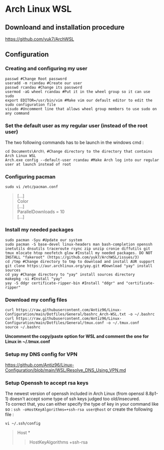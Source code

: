 # Arch Linux WSL

## Downloand and installation procedure

https://github.com/yuk7/ArchWSL

## Configuration

### Creating and configuring my user

```
passwd #Change Root password
useradd -m rcandau #Create our user
passwd rcandau #Change its password
usermod -aG wheel rcandau #Put it in the wheel group so it can use sudo
export EDITOR=/usr/bin/vim #Make vim our default editor to edit the sudo configuration file
visudo #Uncomment line that allows wheel group members to use sudo on any command
```
  
### Set the default user as my regular user (instead of the root user)

The two following commands has to be launch in the windows cmd :  

```
cd Documents\Arch\ #Change directory to the directory that contains Arch Linux WSL
Arch.exe config --default-user rcandau #Make Arch log into our regular user at launch instead of root
```

### Configuring pacman

```
sudo vi /etc/pacman.conf
```
> [...]  
> Color  
> [...]  
> ParallelDownloads = 10  
> [...]  

### Install my needed packages

```
sudo pacman -Syu #Update our system
sudo pacman -S base-devel linux-headers man bash-completion openssh inetutils dnsutils traceroute rsync zip unzip cronie diffutils git tmux mlocate htop neofetch glow #Install my needed packages. DO NOT INSTALL "fakeroot" (https://github.com/yuk7/ArchWSL/issues/3)
cd /tmp #Change directory to tmp to download and install AUR support
git clone https://aur.archlinux.org/yay.git #Download "yay" install sources
cd yay #Change directory to "yay" install sources directory
makepkg -si #Install "yay"
yay -S ddgr certificate-ripper-bin #Install "ddgr" and "certificate-ripper"
```
  
### Download my config files
  
```
curl https://raw.githubusercontent.com/Antiz96/Linux-Configuration/main/Dotfiles/General/bashrc_Arch-WSL.txt -o ~/.bashrc
curl https://raw.githubusercontent.com/Antiz96/Linux-Configuration/main/Dotfiles/General/tmux.conf -o ~/.tmux.conf
source ~/.bashrc
```

**Uncomment the copy/paste option for WSL and comment the one for Linux in ~/.tmux.conf**
  
### Setup my DNS config for VPN
  
https://github.com/Antiz96/Linux-Configuration/blob/main/WSL/Resolve_DNS_Using_VPN.md
  
### Setup Openssh to accept rsa keys

The newest version of openssh included in Arch Linux (from openssl 8.8p1-1) doesn't accept some type of ssh keys judged too old/insecured.  
To correct that, you can either specify the type of key in your command like so : `ssh -oHostKeyAlgorithms=+ssh-rsa user@host` or create the following file :

```
vi ~/.ssh/config
```
> Host *
> >  HostKeyAlgorithms +ssh-rsa
